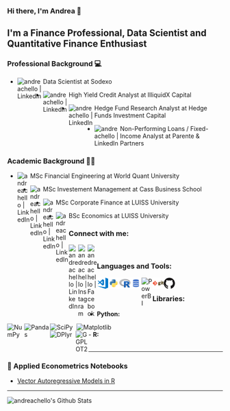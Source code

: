 ### Hi there, I'm Andrea 👋

## I'm a Finance Professional, Data Scientist and Quantitative Finance Enthusiast

### Professional Background 💻
- <img align="left" alt="andreachello | LinkedIn" width="60px" src="https://www.newhope.com/sites/newhope360.com/files/styles/article_featured_retina/public/sodexo-logo.png?itok=uEAHQb2C" /> Data Scientist at Sodexo 

- <img align="left" alt="andreachello | LinkedIn" width="60px" src="https://www.illiquidx.com/img/logo_dark.png" /> High Yield Credit Analyst at IlliquidX Capital

- <img align="left" alt="andreachello | LinkedIn" width="60px" src="https://lh3.googleusercontent.com/proxy/hl2W5KV5KY1GpjYAqDIWoSQwP6L_rBY7UbQAdQ6Gqz7sBcIUWEMe-4kc1nhRhJIaHlRRRiC1IoyqN22Gp88fpeib36Ug" />Hedge Fund Research Analyst at Hedge Funds Investment Capital

- <img align="left" alt="andreachello | LinkedIn" width="60px" src="https://www.neikos.it/wp-content/uploads/2015/05/logo_parente.png" />Non-Performing Loans / Fixed-Income Analyst at Parente & Partners

### Academic Background 👨‍🎓
- <img align="left" alt="andreachello | LinkedIn" width="30px" src="https://s3.amazonaws.com/totemv2-production/totem/assets/logos/attachments/3130/original/WQU_Radial-Icon_FullColor_RGB.png?1511813082" /> MSc Financial Engineering at World Quant University

- <img align="left" alt="andreachello | LinkedIn" width="30px" src="https://www.cass.city.ac.uk/__data/assets/git_bridge/0015/344112/main/img/favicon-256.png" /> MSc Investement Management at Cass Business School

- <img align="left" alt="andreachello | LinkedIn" width="30px" src="https://pbs.twimg.com/profile_images/1290190184546476032/4aXzIEzd_400x400.jpg" /> MSc Corporate Finance at LUISS University

- <img align="left" alt="andreachello | LinkedIn" width="30px" src="https://pbs.twimg.com/profile_images/1290190184546476032/4aXzIEzd_400x400.jpg" />BSc Economics at LUISS University

### Connect with me:

[<img align="left" alt="andreachello | LinkedIn" width="22px" src="https://cdn.jsdelivr.net/npm/simple-icons@v3/icons/linkedin.svg" />][linkedin]
[<img align="left" alt="andreachello | Instagram" width="22px" src="https://cdn.jsdelivr.net/npm/simple-icons@v3/icons/instagram.svg" />][instagram]
[<img align="left" alt="andreachello | Facebook" width="22px" src="https://cdn.jsdelivr.net/npm/simple-icons@v3/icons/facebook.svg" />][facebook]

<br />

### Languages and Tools:


<img align="left" alt="Visual Studio Code" width="26px" src="https://raw.githubusercontent.com/github/explore/80688e429a7d4ef2fca1e82350fe8e3517d3494d/topics/visual-studio-code/visual-studio-code.png" />


<img align="left" alt="Python" width="26px" src="https://raw.githubusercontent.com/github/explore/80688e429a7d4ef2fca1e82350fe8e3517d3494d/topics/python/python.png" />


<img align="left" alt="R" width="26px" src="https://raw.githubusercontent.com/github/explore/80688e429a7d4ef2fca1e82350fe8e3517d3494d/topics/r/r.png" />

<img align="left" alt="SQL" width="26px" src="https://raw.githubusercontent.com/github/explore/80688e429a7d4ef2fca1e82350fe8e3517d3494d/topics/sql/sql.png" />
<img align="left" alt="PowerBI" width="26px" src="https://cdn.jsdelivr.net/npm/simple-icons@3.4.0/icons/powerbi.svg" />

<img align="left" alt="Git" width="26px" src="https://raw.githubusercontent.com/github/explore/80688e429a7d4ef2fca1e82350fe8e3517d3494d/topics/git/git.png" />
<img align="left" alt="GitHub" width="26px" src="https://raw.githubusercontent.com/github/explore/78df643247d429f6cc873026c0622819ad797942/topics/github/github.png" />

<br />


### Libraries:

- <b>Python: </b>


<img align="left" alt="NumPy" width="40px" src="https://www.netclipart.com/pp/m/238-2389846_grided-clipart-array-numpy-in-python.png" />


<img align="left" alt="Pandas" width="60px" src="https://www.seekpng.com/png/detail/96-960917_10-working-with-large-datasets-pandas-python.png" />


<img align="left" alt="SciPy" width="62x" src="https://hackernoon.com/hn-images/0*Vj7U_XyrCh3gGgi-" />


<img align="left" alt="Matplotlib" width="100px" src="https://encrypted-tbn0.gstatic.com/images?q=tbn%3AANd9GcTlC74HiVPRdg_015TR0Khb0aoFbbS0WXSUtg&usqp=CAU" />
<br />
- <b>R: </b>

<img align="left" alt="DPlyr" width="60px" src="https://encrypted-tbn0.gstatic.com/images?q=tbn%3AANd9GcTlC74HiVPRdg_015TR0Khb0aoFbbS0WXSUtg&usqp=CAU" />

<img align="left" alt="GGPLOT2" width="30px" src="https://ggplot2.tidyverse.org/logo.png" />

<br />
<br />

---

### 📕 Applied Econometrics Notebooks
<!-- BLOG-POST-LIST:START -->
- [Vector Autoregressive Models in R](https://github.com/andreachello/Applied-Econometric-Time-Series/blob/master/Multivariate%20Time%20Series%20Analysis/VAR%20and%20SVAR%20Model%20Analysis.ipynb)
<!-- BLOG-POST-LIST:END -->

---

<img align="left" alt="andreachello's Github Stats" src="https://github-readme-stats.vercel.app/api?username=andreachello&show_icons=true&hide_border=true" />

[instagram]: https://www.instagram.com/andreachello/?hl=en
[linkedin]: https://www.linkedin.com/in/andrea-chello-ab50b39b/
[facebook]: https://www.facebook.com/andrea.chello94
